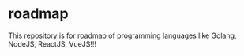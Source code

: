 # roadmap
This repository is for roadmap of programming languages like Golang, NodeJS, ReactJS, VueJS!!!
